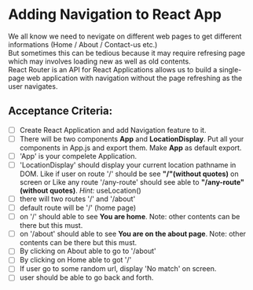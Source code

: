 # Adding Navigation to React App
We all know we need to nevigate on different web pages to get different informations (Home / About / Contact-us etc.) <br>
But sometimes this can be tedious because it may require refresing page which may involves loading new as well as old contents. <br>
React Router is an API for React Applications allows us to build a single-page web application with navigation without the page refreshing as the user navigates. <br>

## Acceptance Criteria:
- [ ] Create React Application and add Navigation feature to it.
- [ ] There will be two components **App** and **LocationDisplay**. Put all your components in App.js and export them. Make **App** as default export.
- [ ] 'App' is your compelete Application.
- [ ] 'LocationDisplay' should display your current location pathname in DOM. Like if user on route '/' should be see **"/"(without quotes)** on screen or Like any route '/any-route' should see able to **"/any-route" (without quotes)**. *Hint:* useLocation()
- [ ] there will two routes '/' and '/about'
- [ ] default route will be '/' (home page)
- [ ] on '/' should able to see **You are home**. Note: other contents can be there but this must.
- [ ] on '/about' should able to see **You are on the about page**. Note: other contents can be there but this must.
- [ ] By clicking on About able to go to '/about'
- [ ] By clicking on Home able to got '/'
- [ ] If user go to some random url, display 'No match' on screen.
- [ ] user should be able to go back and forth.

